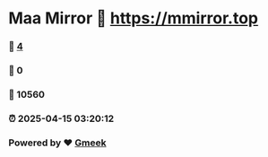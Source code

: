 # Maa Mirror :link: https://mmirror.top 
### :page_facing_up: [4](https://mmirror.top/tag.html) 
### :speech_balloon: 0 
### :hibiscus: 10560 
### :alarm_clock: 2025-04-15 03:20:12 
### Powered by :heart: [Gmeek](https://github.com/Meekdai/Gmeek)
